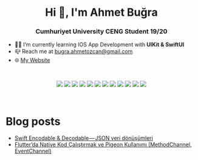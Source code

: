 <!--
**Doringl/Doringl** is a ✨ _special_ ✨ repository because its `README.md` (this file) appears on your GitHub profile.

Here are some ideas to get you started:
- 🌱 I’m currently learning ...
- 👯 I’m looking to collaborate on ...
- 🤔 I’m looking for help with ...
- 💬 Ask me about ...
- 📫 How to reach me: ...
- 😄 Pronouns: ...
- ⚡ Fun fact: ...
-->
<h1 align="center">Hi 👋, I'm Ahmet Buğra</h1>
<h3 align="center">Cumhuriyet University CENG Student 19/20</h3>

 - 👨‍💻️ I’m currently learning IOS App Development with **UIKit & SwiftUI** <br>
 - 📪 Reach me at bugra.ahmetozcan@gmail.com
 - 🌐 [My Website](https://ahmetbugraozcan.github.io/ahmetbugraozcanweb/) <br>

<br>
<p align="center">
 <img src="https://img.shields.io/badge/Swift-FA7343?style=for-the-badge&logo=swift&logoColor=white"/> <img src="https://img.shields.io/badge/Dart-0175C2?style=for-the-badge&logo=dart&logoColor=white"> <img src="https://img.shields.io/badge/Flutter-02569B?style=for-the-badge&logo=flutter&logoColor=white"> <img src="https://img.shields.io/badge/Kotlin-0095D5?&style=for-the-badge&logo=kotlin&logoColor=white"> <img src="https://img.shields.io/badge/React_Native-20232A?style=for-the-badge&logo=react&logoColor=61DAFB"/> <img src="https://img.shields.io/badge/Unity-100000?style=for-the-badge&logo=unity&logoColor=white"> <img src="https://img.shields.io/badge/HTML%20-252525.svg?&style=for-the-badge&logo=html5&logoColor=dd4b25"> <img src="https://img.shields.io/badge/CSS%20-252525.svg?&style=for-the-badge&logo=css3&logoColor=2862e9"> <img src="https://img.shields.io/badge/JavaScript-F7DF1E?style=for-the-badge&logo=javascript&logoColor=black"> <img src="https://img.shields.io/badge/React%20-1f292b.svg?&style=for-the-badge&logo=react&logoColor=white"> <img src="https://img.shields.io/badge/Node.js-43853D?style=for-the-badge&logo=node.js&logoColor=white"/> <img src="https://img.shields.io/badge/git%20-%23F05032.svg?&style=for-the-badge&logo=git&logoColor=white"/> 
</p>

<br />

# Blog posts

<!-- BLOG-POST-LIST:START -->
- [Swift Encodable &amp; Decodable — JSON veri dönüşümleri](https://medium.com/@bugra.ahmetozcan/swift-encodable-decodable-json-veri-d%C3%B6n%C3%BC%C5%9F%C3%BCmleri-501d5fe94f23?source=rss-8adafcf7bc4a------2)
- [Flutter’da Native Kod Çalıştırmak ve Pigeon Kullanımı &lpar;MethodChannel, EventChannel&rpar;](https://medium.com/@bugra.ahmetozcan/flutterda-native-kod-%C3%A7al%C4%B1%C5%9Ft%C4%B1rmak-ve-pigeon-kullan%C4%B1m%C4%B1-methodchannel-eventchannel-ee122c465f29?source=rss-8adafcf7bc4a------2)
<!-- BLOG-POST-LIST:END -->
